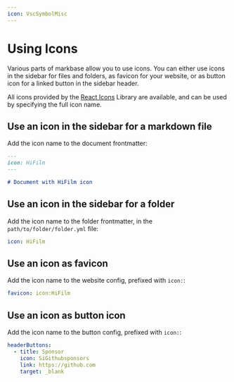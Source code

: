 ```yaml
---
icon: VscSymbolMisc 
---
```


# Using Icons

Various parts of markbase allow you to use icons. You can either use icons in the sidebar for files and folders,
as favicon for your website, or as button icon for a linked button in the sidebar header.

All icons provided by the [React Icons](https://react-icons.github.io/react-icons/) Library are available, and can be
used by specifying the full icon name.

## Use an icon in the sidebar for a markdown file

Add the icon name to the document frontmatter:

```md
---
icon: HiFilm
---

# Document with HiFilm icon
```

## Use an icon in the sidebar for a folder

Add the icon name to the folder frontmatter, in the `path/to/folder/folder.yml` file:

```yaml
icon: HiFilm
```

## Use an icon as favicon

Add the icon name to the website config, prefixed with `icon:`:

```yaml
favicon: icon:HiFilm
```

## Use an icon as button icon

Add the icon name to the button config, prefixed with `icon:`:

```yaml
headerButtons:
  - title: Sponsor
    icon: SiGithubsponsors
    link: https://github.com
    target: _blank
```